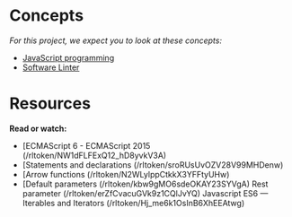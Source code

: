 # Concepts

*For this project, we expect you to look at these concepts:*

- [JavaScript programming]()
- [Software Linter]()

# Resources

**Read or watch:**
- [ECMAScript 6 - ECMAScript 2015 (/rltoken/NW1dFLFExQ12_hD8yvkV3A)
- [Statements and declarations (/rltoken/sroRUsUvOZV28V99MHDenw)
- [Arrow functions (/rltoken/N2WLylppCtkkX3YFFtyUHw)
- [Default parameters (/rltoken/kbw9gMO6sdeOKAY23SYVgA)
Rest parameter (/rltoken/erZfCvacuGVk9z1CQlJvYQ)
Javascript ES6 — Iterables and Iterators (/rltoken/Hj_me6k1OsInB6XhEEAtwg)
